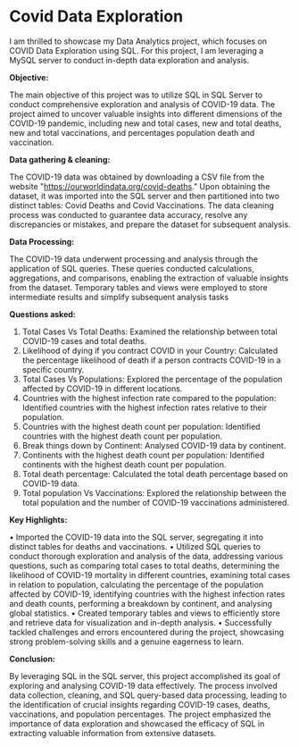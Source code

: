 # Covid Data Exploration

I am thrilled to showcase my Data Analytics project, which focuses on COVID Data Exploration using SQL. 
For this project, I am leveraging a MySQL server to conduct in-depth data exploration and analysis.

**Objective:**

The main objective of this project was to utilize SQL in SQL Server to conduct comprehensive exploration and analysis of COVID-19 data. 
The project aimed to uncover valuable insights into different dimensions of the COVID-19 pandemic, including new and total cases, new and total deaths, new and total vaccinations, and percentages population death and vaccination.

**Data gathering & cleaning:**

The COVID-19 data was obtained by downloading a CSV file from the website "https://ourworldindata.org/covid-deaths." 
Upon obtaining the dataset, it was imported into the SQL server and then partitioned into two distinct tables: Covid Deaths and Covid Vaccinations. 
The data cleaning process was conducted to guarantee data accuracy, resolve any discrepancies or mistakes, and prepare the dataset for subsequent analysis.

**Data Processing:**

The COVID-19 data underwent processing and analysis through the application of SQL queries. 
These queries conducted calculations, aggregations, and comparisons, enabling the extraction of valuable insights from the dataset. 
Temporary tables and views were employed to store intermediate results and simplify subsequent analysis tasks

**Questions asked:**

1.	Total Cases Vs Total Deaths: Examined the relationship between total COVID-19 cases and total deaths.
2.	Likelihood of dying if you contract COVID in your Country: Calculated the percentage likelihood of death if a person contracts COVID-19 in a specific country.
3.	Total Cases Vs Populations: Explored the percentage of the population affected by COVID-19 in different locations.
4.	Countries with the highest infection rate compared to the population: Identified countries with the highest infection rates relative to their population.
5.	Countries with the highest death count per population: Identified countries with the highest death count per population.
6.	Break things down by Continent: Analysed COVID-19 data by continent.
7.	Continents with the highest death count per population: Identified continents with the highest death count per population.
8.	Total death percentage: Calculated the total death percentage based on COVID-19 data.
9.	Total population Vs Vaccinations: Explored the relationship between the total population and the number of COVID-19 vaccinations administered.

**Key Highlights:**

• Imported the COVID-19 data into the SQL server, segregating it into distinct tables for deaths and vaccinations.
• Utilized SQL queries to conduct thorough exploration and analysis of the data, addressing various questions, such as comparing total cases to total deaths, determining the likelihood of COVID-19 mortality in different countries, examining total cases in relation to population, calculating the percentage of the population affected by COVID-19, identifying countries with the highest infection rates and death counts, performing a breakdown by continent, and analysing global statistics.
• Created temporary tables and views to efficiently store and retrieve data for visualization and in-depth analysis. 
• Successfully tackled challenges and errors encountered during the project, showcasing strong problem-solving skills and a genuine eagerness to learn.

**Conclusion:**

By leveraging SQL in the SQL server, this project accomplished its goal of exploring and analysing COVID-19 data effectively. 
The process involved data collection, cleaning, and SQL query-based data processing, leading to the identification of crucial insights regarding COVID-19 cases, deaths, vaccinations, and population percentages. 
The project emphasized the importance of data exploration and showcased the efficacy of SQL in extracting valuable information from extensive datasets.
